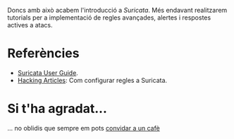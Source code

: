 Doncs amb això acabem l'introducció a *Suricata*. Més endavant realitzarem tutorials per a implementació de regles avançades, alertes i respostes actives a atacs.

# Referències
- [Suricata User Guide](https://suricata.readthedocs.io/en/suricata-4.1.2/index.html).
- [Hacking Articles](https://www.hackingarticles.in/configure-suricata-ids-ubuntu/): Com configurar regles a Suricata.

# Si t'ha agradat...
... no oblidis que sempre em pots [convidar a un cafè](https://ko-fi.com/raulgimenezherrada)

